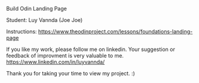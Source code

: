 Build Odin Landing Page

Student: Luy Vannda (Joe Joe)


Instructions: 
https://www.theodinproject.com/lessons/foundations-landing-page

If you like my work, please follow me on linkedin. Your suggestion or feedback of improvment is very valuable to me.
https://www.linkedin.com/in/luyvannda/

Thank you for taking your time to view my project. :)
